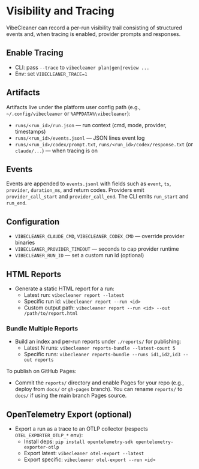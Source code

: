 # Visibility and Tracing

VibeCleaner can record a per-run visibility trail consisting of structured events and, when tracing is enabled, provider prompts and responses.

## Enable Tracing
- CLI: pass `--trace` to `vibecleaner plan|gen|review ...`
- Env: set `VIBECLEANER_TRACE=1`

## Artifacts
Artifacts live under the platform user config path (e.g., `~/.config/vibecleaner` or `%APPDATA%\vibecleaner`):

- `runs/<run_id>/run.json` — run context (cmd, mode, provider, timestamps)
- `runs/<run_id>/events.jsonl` — JSON lines event log
- `runs/<run_id>/codex/prompt.txt`, `runs/<run_id>/codex/response.txt` (or `claude/...`) — when tracing is on

## Events
Events are appended to `events.jsonl` with fields such as `event`, `ts`, `provider`, `duration_ms`, and return codes. Providers emit `provider_call_start` and `provider_call_end`. The CLI emits `run_start` and `run_end`.

## Configuration
- `VIBECLEANER_CLAUDE_CMD`, `VIBECLEANER_CODEX_CMD` — override provider binaries
- `VIBECLEANER_PROVIDER_TIMEOUT` — seconds to cap provider runtime
- `VIBECLEANER_RUN_ID` — set a custom run id (optional)

## HTML Reports
- Generate a static HTML report for a run:
  - Latest run: `vibecleaner report --latest`
  - Specific run id: `vibecleaner report --run <id>`
  - Custom output path: `vibecleaner report --run <id> --out /path/to/report.html`

### Bundle Multiple Reports
- Build an index and per-run reports under `./reports/` for publishing:
  - Latest N runs: `vibecleaner reports-bundle --latest-count 5`
  - Specific runs: `vibecleaner reports-bundle --runs id1,id2,id3 --out reports`

To publish on GitHub Pages:
- Commit the `reports/` directory and enable Pages for your repo (e.g., deploy from `docs/` or `gh-pages` branch). You can rename `reports/` to `docs/` if using the main branch Pages source.

## OpenTelemetry Export (optional)
- Export a run as a trace to an OTLP collector (respects `OTEL_EXPORTER_OTLP_*` env):
  - Install deps: `pip install opentelemetry-sdk opentelemetry-exporter-otlp`
  - Export latest: `vibecleaner otel-export --latest`
  - Export specific: `vibecleaner otel-export --run <id>`
